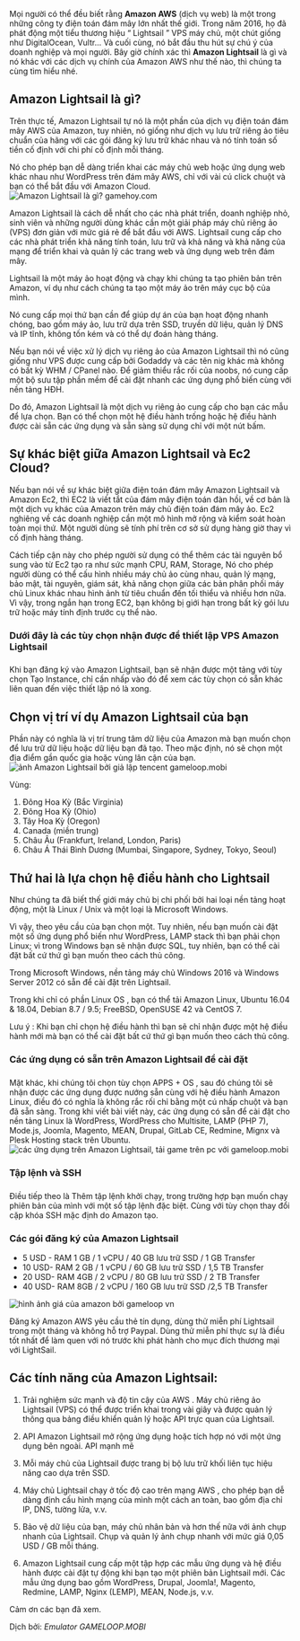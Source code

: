 Mọi người có thể đều biết rằng **Amazon AWS** (dịch vụ web) là một trong những công ty điện toán đám mây lớn nhất thế giới. Trong năm 2016, họ đã phát động một tiểu thương hiệu “ Lightsail ” VPS máy chủ, một chút giống như DigitalOcean, Vultr... Và cuối cùng, nó bắt đầu thu hút sự chú ý của doanh nghiệp và mọi người. Bây giờ chính xác thì **Amazon Lightsail** là gì và nó khác với các dịch vụ chính của Amazon AWS như thế nào, thì chúng ta cùng tìm hiểu nhé.

## Amazon Lightsail là gì?

Trên thực tế, Amazon Lightsail tự nó là một phần của dịch vụ điện toán đám mây AWS của Amazon, tuy nhiên, nó giống như dịch vụ lưu trữ riêng ảo tiêu chuẩn của hãng với các gói đăng ký lưu trữ khác nhau và nó tính toán số tiền cố định với chi phí cố định mỗi tháng.

Nó cho phép bạn dễ dàng triển khai các máy chủ web hoặc ứng dụng web khác nhau như WordPress trên đám mây AWS, chỉ với vài cú click chuột và bạn có thể bắt đầu với Amazon Cloud.
![ Amazon Lightsail là gì? gamehoy.com ](https://images.viblo.asia/e54ed712-0275-4371-9e26-ccd291d6cc42.png)


Amazon Lightsail là cách dễ nhất cho các nhà phát triển, doanh nghiệp nhỏ, sinh viên và những người dùng khác cần một giải pháp máy chủ riêng ảo (VPS) đơn giản với mức giá rẻ để bắt đầu với AWS. Lightsail cung cấp cho các nhà phát triển khả năng tính toán, lưu trữ và khả năng và khả năng của mạng để triển khai và quản lý các trang web và ứng dụng web trên đám mây.

Lightsail là một máy ảo hoạt động và chạy khi chúng ta tạo phiên bản trên Amazon, ví dụ như cách chúng ta tạo một máy ảo trên máy cục bộ của mình.

Nó cung cấp mọi thứ bạn cần để giúp dự án của bạn hoạt động nhanh chóng, bao gồm máy ảo, lưu trữ dựa trên SSD, truyền dữ liệu, quản lý DNS và IP tĩnh, không tốn kém và có thể dự đoán hàng tháng.

Nếu bạn nói về việc xử lý dịch vụ riêng ảo của Amazon Lightsail thì nó cũng giống như VPS được cung cấp bởi Godaddy và các tên nig khác mà không có bất kỳ WHM / CPanel nào. Để giảm thiểu rắc rối của noobs, nó cung cấp một bộ sưu tập phần mềm để cài đặt nhanh các ứng dụng phổ biến cùng với nền tảng HĐH.

Do đó, Amazon Lightsail là một dịch vụ riêng ảo cung cấp cho bạn các mẫu để lựa chọn. Bạn có thể chọn một hệ điều hành trống hoặc hệ điều hành được cài sẵn các ứng dụng và sẵn sàng sử dụng chỉ với một nút bấm.

## Sự khác biệt giữa Amazon Lightsail và Ec2 Cloud?

Nếu bạn nói về sự khác biệt giữa điện toán đám mây Amazon Lightsail và Amazon Ec2, thì EC2 là viết tắt của đám mây điện toán đàn hồi, về cơ bản là một dịch vụ khác của Amazon trên máy chủ điện toán đám mây ảo. Ec2 nghiêng về các doanh nghiệp cần một mô hình mở rộng và kiểm soát hoàn toàn mọi thứ. Một người dùng sẽ tính phí trên cơ sở sử dụng hàng giờ thay vì cố định hàng tháng. 

Cách tiếp cận này cho phép người sử dụng có thể thêm các tài nguyên bổ sung vào từ Ec2 tạo ra như sức mạnh CPU, RAM, Storage, Nó cho phép người dùng có thể cấu hình nhiều máy chủ ảo cùng nhau, quản lý mạng, bảo mật, tài nguyên, giám sát, khả năng chọn giữa các bản phân phối máy chủ Linux khác nhau hình ảnh từ tiêu chuẩn đến tối thiểu và nhiều hơn nữa. Vì vậy, trong ngắn hạn trong EC2, bạn không bị giới hạn trong bất kỳ gói lưu trữ hoặc máy tính định trước cụ thể nào.

### Dưới đây là các tùy chọn nhận được để thiết lập VPS Amazon Lightsail
### 
Khi bạn đăng ký vào Amazon Lightsail, bạn sẽ nhận được một tảng với tùy chọn Tạo Instance, chỉ cần nhấp vào đó để xem các tùy chọn có sẵn khác liên quan đến việc thiết lập nó là xong.

## Chọn vị trí ví dụ Amazon Lightsail của bạn

Phần này có nghĩa là vị trí trung tâm dữ liệu của Amazon mà bạn muốn chọn để lưu trữ dữ liệu hoặc dữ liệu bạn đã tạo. Theo mặc định, nó sẽ chọn một địa điểm gần quốc gia hoặc vùng lân cận của bạn.
![ ảnh Amazon Lightsail bởi giả lập tencent gameloop.mobi ](https://images.viblo.asia/1c542547-318c-4ea6-9327-a8bd7d63e432.jpg)

Vùng:

1. Đông Hoa Kỳ (Bắc Virginia)
2. Đông Hoa Kỳ (Ohio)
3. Tây Hoa Kỳ (Oregon)
4. Canada (miền trung)
5. Châu Âu (Frankfurt, Ireland, London, Paris)
6. Châu Á Thái Bình Dương (Mumbai, Singapore, Sydney, Tokyo, Seoul)

## Thứ hai là lựa chọn hệ điều hành cho Lightsail

Như chúng ta đã biết thế giới máy chủ bị chi phối bởi hai loại nền tảng hoạt động, một là Linux / Unix và một loại là Microsoft Windows.

Vì vậy, theo yêu cầu của bạn chọn một. Tuy nhiên, nếu bạn muốn cài đặt một số ứng dụng phổ biến như WordPress, LAMP stack thì bạn phải chọn Linux; vì trong Windows bạn sẽ nhận được SQL, tuy nhiên, bạn có thể cài đặt bất cứ thứ gì bạn muốn theo cách thủ công.

Trong Microsoft Windows, nền tảng máy chủ Windows 2016 và Windows Server 2012 có sẵn để cài đặt trên Lightsail.

Trong khi chỉ có phần Linux OS , bạn có thể tải Amazon Linux, Ubuntu 16.04 & 18.04, Debian 8.7 / 9.5; FreeBSD, OpenSUSE 42 và CentOS 7.

Lưu ý : Khi bạn chỉ chọn hệ điều hành thì bạn sẽ chỉ nhận được một hệ điều hành mới mà bạn có thể cài đặt bất cứ thứ gì bạn muốn theo cách thủ công.

### **Các ứng dụng có sẵn trên Amazon Lightsail để cài đặt**
### 
Mặt khác, khi chúng tôi chọn tùy chọn APPS + OS , sau đó chúng tôi sẽ nhận được các ứng dụng được nướng sẵn cùng với hệ điều hành Amazon Linux, điều đó có nghĩa là không rắc rối chỉ bằng một cú nhấp chuột và bạn đã sẵn sàng. Trong khi viết bài viết này, các ứng dụng có sẵn để cài đặt cho nền tảng Linux là WordPress, WordPress cho Multisite, LAMP (PHP 7), Mode.js, Joomla, Magento, MEAN, Drupal, GitLab CE, Redmine, Mignx và Plesk Hosting stack trên Ubuntu.![các ứng dụng trên Amazon Lightsail, tải game trên pc với gameloop.mobi](https://images.viblo.asia/0c675ac8-5b14-4039-a499-310c3820f936.jpg)


### Tập lệnh và SSH
### 
Điều tiếp theo là Thêm tập lệnh khởi chạy, trong trường hợp bạn muốn chạy phiên bản của mình với một số tập lệnh đặc biệt. Cùng với tùy chọn thay đổi cặp khóa SSH mặc định do Amazon tạo.

### Các  gói đăng ký của Amazon Lightsail


* 5 USD - RAM 1 GB / 1 vCPU / 40 GB lưu trữ SSD / 1 GB Transfer
* 10 USD- RAM 2 GB / 1 vCPU / 60 GB lưu trữ SSD /  1,5 TB Transfer
* 20 USD- RAM 4GB / 2 vCPU / 80 GB lưu trữ SSD /  2 TB Transfer
* 40 USD- RAM 8GB / 2 vCPU / 160 GB lưu trữ SSD /2,5 TB Transfer

![hình ảnh giá của amazon bởi gameloop vn](https://images.viblo.asia/e247fd4f-3924-4419-91fe-cdece54e1a71.jpg)


Đăng ký Amazon AWS yêu cầu thẻ tín dụng, dùng thử miễn phí Lightsail trong một tháng và không hỗ trợ Paypal. Dùng thử miễn phí thực sự là điều tốt nhất để làm quen với nó trước khi phát hành cho mục đích thương mại với LightSail.

## **Các tính năng của Amazon Lightsail:**

1. Trải nghiệm sức mạnh và độ tin cậy của AWS . Máy chủ riêng ảo Lightsail (VPS) có thể được triển khai trong vài giây và được quản lý thông qua bảng điều khiển quản lý hoặc API trực quan của Lightsail.

2. API Amazon Lightsail mở rộng ứng dụng hoặc tích hợp nó với một ứng dụng bên ngoài. API mạnh mẽ

3. Mỗi máy chủ của Lightsail được trang bị bộ lưu trữ khối liên tục hiệu năng cao dựa trên SSD.

4. Máy chủ Lightsail chạy ở tốc độ cao trên mạng AWS , cho phép bạn dễ dàng định cấu hình mạng của mình một cách an toàn, bao gồm địa chỉ IP, DNS, tường lửa, v.v.

5. Bảo vệ dữ liệu của bạn, máy chủ nhân bản và hơn thế nữa với ảnh chụp nhanh của Lightsail. Chụp và quản lý ảnh chụp nhanh với mức giá 0,05 USD / GB mỗi tháng.

6. Amazon Lightsail cung cấp một tập hợp các mẫu ứng dụng và hệ điều hành được cài đặt tự động khi bạn tạo một phiên bản Lightsail mới. Các mẫu ứng dụng bao gồm WordPress, Drupal, Joomla!, Magento, Redmine, LAMP, Nginx (LEMP), MEAN, Node.js, v.v.

Cảm ơn các bạn đã xem.

Dịch bởi: *Emulator GAMELOOP.MOBI*